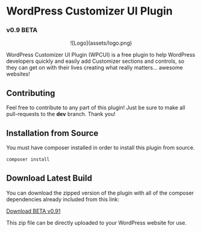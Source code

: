 # WordPress Customizer UI Plugin
### v0.9 BETA

<div align="center">![Logo](assets/logo.png)</div>

WordPress Customizer UI Plugin (WPCUI) is a free plugin to help WordPress developers quickly and easily add Customizer sections and controls, so they can get on with their lives creating what really matters... awesome websites!

## Contributing

Feel free to contribute to any part of this plugin!  Just be sure to make all pull-requests to the **dev** branch.  Thank you!

## Installation from Source

You must have composer installed in order to install this plugin from source.

```bash
composer install
```

## Download Latest Build

You can download the zipped version of the plugin with all of the composer dependencies already included from this link:

[Download BETA v0.91](https://wpcui-build-prod.s3.amazonaws.com/wpcui-beta-0.91.zip)

This zip file can be directly uploaded to your WordPress website for use.
